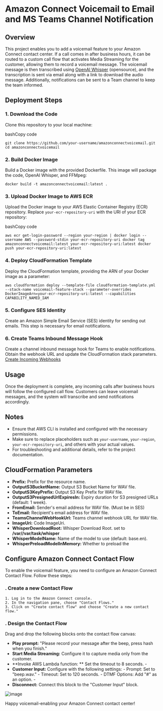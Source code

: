 # Amazon Connect Voicemail to Email and MS Teams Channel Notification



## Overview

This project enables you to add a voicemail feature to your Amazon Connect contact center. If a call comes in after business hours, it can be routed to a custom call flow that activates Media Streaming for the customer, allowing them to record a voicemail message. The voicemail message is then transcribed using [OpenAI Whisper](https://github.com/openai/whisper/tree/main/whisper)  (opensource), and the transcription is sent via email along with a link to download the audio message. Additionally, notifications can be sent to a Team channel to keep the team informed.

## Deployment Steps

### 1. Download the Code

Clone this repository to your local machine:

bashCopy code

`git clone https://github.com/your-username/amazonconnectvoicemail.git
cd amazonconnectvoicemail` 

### 2. Build Docker Image

Build a Docker image with the provided Dockerfile. This image will package the code, OpenAI Whisper, and FFMpeg:


`docker build -t amazonconnectvoicemail:latest .` 

### 3. Upload Docker Image to AWS ECR

Upload the Docker image to your AWS Elastic Container Registry (ECR) repository. Replace `your-ecr-repository-uri` with the URI of your ECR repository:

bashCopy code

`aws ecr get-login-password --region your-region | docker login --username AWS --password-stdin your-ecr-repository-uri
docker tag amazonconnectvoicemail:latest your-ecr-repository-uri:latest
docker push your-ecr-repository-uri:latest` 

### 4. Deploy CloudFormation Template

Deploy the CloudFormation template, providing the ARN of your Docker image as a parameter:


`aws cloudformation deploy --template-file cloudformation-template.yml --stack-name voicemail-feature-stack --parameter-overrides DockerImageArn=your-ecr-repository-uri:latest --capabilities CAPABILITY_NAMED_IAM` 

### 5. Configure SES Identity

Create an Amazon Simple Email Service (SES) identity for sending out emails. This step is necessary for email notifications.

### 6. Create Teams Inbound Message Hook

Create a channel inbound message hook for Teams to enable notifications. Obtain the webhook URL and update the CloudFormation stack parameters.
[Create Incoming Webhooks](https://learn.microsoft.com/en-us/microsoftteams/platform/webhooks-and-connectors/how-to/add-incoming-webhook?tabs=dotnet)

## Usage

Once the deployment is complete, any incoming calls after business hours will follow the configured call flow. Customers can leave voicemail messages, and the system will transcribe and send notifications accordingly.

## Notes

-   Ensure that AWS CLI is installed and configured with the necessary permissions.
-   Make sure to replace placeholders such as `your-username`, `your-region`, `your-ecr-repository-uri`, and others with your actual values.
-   For troubleshooting and additional details, refer to the project documentation.

## CloudFormation Parameters

-   **Prefix:** Prefix for the resource name.
-   **OutputS3BucketName:** Output S3 Bucket Name for WAV file.
-   **OutputS3KeyPrefix:** Output S3 Key Prefix for WAV file.
-   **OutputS3PresignedUrlExpiresIn:** Expiry duration for S3 presigned URLs (default: 1 week).
-   **FromEmail:** Sender's email address for WAV file. (Must be in SES)
-   **ToEmail:** Recipient's email address for WAV file.
-   **TeamsChannelWebHookUrl:** Teams channel webhook URL for WAV file.
-   **ImageUri:** Code ImageUri.
-   **WhisperDownloadRoot:** Whisper Download Root.    set to **/var//var/task/whisper**
-   **WhisperModelName:** Name of the model to use (default: base.en).
-   **WhisperPreloadModelInMemory:** Whether to preload the 

## Configure Amazon Connect Contact Flow

To enable the voicemail feature, you need to configure an Amazon Connect Contact Flow. Follow these steps:
### . Create a new Contact Flow
	1. Log in to the Amazon Connect console. 
	2. In the navigation pane, choose "Contact Flows." 
	3. Click on "Create contact flow" and choose "Create a new contact flow."

### . Design the Contact Flow

Drag and drop the following blocks onto the contact flow canvas:   

 - **Play prompt:** "Please record your message after the beep, press hash when you finish."
 - **Start Media Streaming:** Configure it to capture media only from the customer.     
 - **Invoke AWS Lambda function: **  Set the timeout to 8 seconds. -      
 - **Customer Input:** Configure with the following settings: - Prompt: Set to "beep.wav." - Timeout: Set to 120 seconds. - DTMF Options: Add "#" as an option. -      
 - **Disconnect:** Connect this block to the "Customer Input" block.


![image](https://github.com/zhangyuezhong/amazonconnectvoicemail/assets/23203638/efe96bf5-09a7-43c2-bb26-966a7f81d08b)



Happy voicemail-enabling your Amazon Connect contact center!
